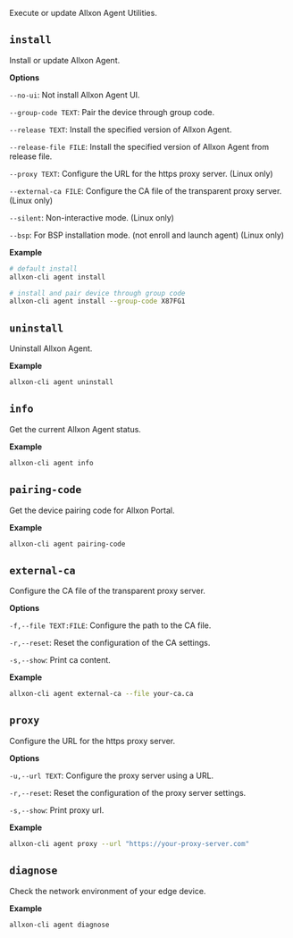 Execute or update Allxon Agent Utilities.

## `install`
Install or update Allxon Agent.

**Options**

`--no-ui`: Not install Allxon Agent UI.

`--group-code TEXT`: Pair the device through group code.

`--release TEXT`: Install the specified version of Allxon Agent. 

`--release-file FILE`: Install the specified version of Allxon Agent from release file.

`--proxy TEXT`: Configure the URL for the https proxy server. (Linux only)

`--external-ca FILE`: Configure the CA file of the transparent proxy server. (Linux only)

`--silent`: Non-interactive mode. (Linux only)

`--bsp`: For BSP installation mode. (not enroll and launch agent) (Linux only)

**Example**
```bash
# default install
allxon-cli agent install

# install and pair device through group code
allxon-cli agent install --group-code X87FG1
```

## `uninstall`
Uninstall Allxon Agent.

**Example**
```bash
allxon-cli agent uninstall
```

## `info`
Get the current Allxon Agent status.

**Example**
```bash
allxon-cli agent info
```

## `pairing-code`
Get the device pairing code for Allxon Portal.

**Example**
```bash
allxon-cli agent pairing-code
```

## `external-ca`
Configure the CA file of the transparent proxy server.

**Options**

`-f,--file TEXT:FILE`: Configure the path to the CA file.

`-r,--reset`: Reset the configuration of the CA settings.

`-s,--show`: Print ca content.

**Example**
```bash
allxon-cli agent external-ca --file your-ca.ca
```

## `proxy`
Configure the URL for the https proxy server.

**Options**

`-u,--url TEXT`: Configure the proxy server using a URL.

`-r,--reset`: Reset the configuration of the proxy server settings.

`-s,--show`: Print proxy url.

**Example**
```bash
allxon-cli agent proxy --url "https://your-proxy-server.com"
```

## `diagnose`
Check the network environment of your edge device.

**Example**
```bash
allxon-cli agent diagnose
```
                  
